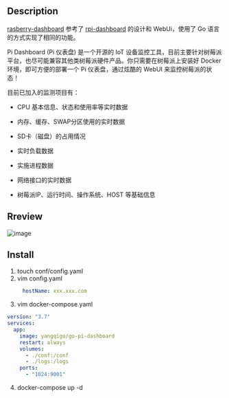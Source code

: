 ## Description

[rasberry-dashboard](https://github.com/yangqi93/raspberry-dashboard) 参考了 [rpi-dashboard](https://github.com/nxez/pi-dashboard) 的设计和 WebUi，使用了 Go 语言的方式实现了相同的功能。

Pi Dashboard (Pi 仪表盘) 是一个开源的 IoT 设备监控工具，目前主要针对树莓派平台，也尽可能兼容其他类树莓派硬件产品。你只需要在树莓派上安装好 Docker 环境，即可方便的部署一个 Pi 仪表盘，通过炫酷的 WebUI 来监控树莓派的状态！

目前已加入的监测项目有：

- CPU 基本信息、状态和使用率等实时数据

- 内存、缓存、SWAP分区使用的实时数据

- SD卡（磁盘）的占用情况

- 实时负载数据

- 实施进程数据

- 网络接口的实时数据

- 树莓派IP、运行时间、操作系统、HOST 等基础信息

## Rreview

![image](https://user-images.githubusercontent.com/14936391/236113344-cfcd72ab-9c54-40fa-84ec-6e1e62d91491.png)

## Install
1. touch conf/config.yaml
2. vim config.yaml
```yaml
     hostName: xxx.xxx.com
```
3. vim docker-compose.yaml
```yaml
version: "3.7"
services:
  app:
    image: yangqigo/go-pi-dashboard
    restart: always
    volumes:
      - ./conf:/conf
      - ./logs:/logs
    ports:
      - "1024:9001" 
```
4. docker-compose up -d
